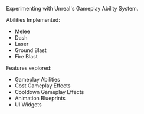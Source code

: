 Experimenting with Unreal's Gameplay Ability System.

Abilities Implemented: 
* Melee
* Dash
* Laser
* Ground Blast
* Fire Blast

Features explored: 
* Gameplay Abilities
* Cost Gameplay Effects
* Cooldown Gameplay Effects 
* Animation Blueprints
* UI Widgets
